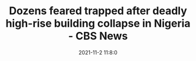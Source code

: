 ---
"title": "Dozens feared trapped after deadly high-rise building collapse in Nigeria - CBS News"
"date": "2021-11-2 11:8:0"
"feed_name": "GOOGLENEWSCONSTRUCTION"
"feed_website": "https://news.google.com/search?q=construction%2Bincident&hl=en-US&gl=US&ceid=US:en"
"feed_rss": "https://news.google.com/rss/search?q=construction%2Bincident&hl=en-US&gl=US&ceid=US:en"
"link": "https://www.cbsnews.com/news/lagos-building-collapse-nigeria-deaths-people-missing-2021-11-02/"
"source": "{'href': 'https://www.cbsnews.com', 'title': 'CBS News'}"
"file": "_posts/2021-1-1-4bfea692e8063716a756fccead6251359654924b.md"
"accident": "0"
"drilling": "0"
"dead": "0"
"injured": "0"
"arrested": "0"
"place": "unknown place"
"where": "unknown site"
"causes": "unknown"
"place_uri": "unknown place"
---